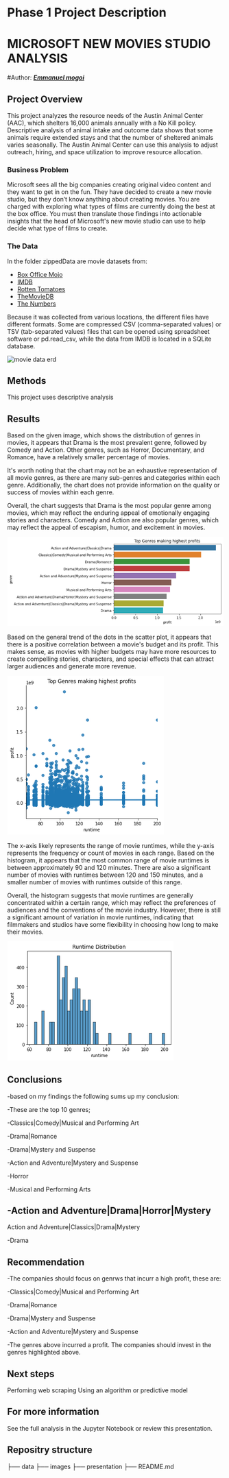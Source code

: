 # Phase 1 Project Description


# MICROSOFT NEW MOVIES STUDIO ANALYSIS


#Author: [***Emmanuel mogoi***](#Emmanuel-mogoi)


## Project Overview

This project analyzes the resource needs of the Austin Animal Center (AAC), which shelters 16,000 animals annually with a No Kill policy. Descriptive analysis of animal intake and outcome data shows that some animals require extended stays and that the number of sheltered animals varies seasonally. The Austin Animal Center can use this analysis to adjust outreach, hiring, and space utilization to improve resource allocation.

### Business Problem

Microsoft sees all the big companies creating original video content and they want to get in on the fun. They have decided to create a new movie studio, but they don’t know anything about creating movies. You are charged with exploring what types of films are currently doing the best at the box office. You must then translate those findings into actionable insights that the head of Microsoft's new movie studio can use to help decide what type of films to create.

### The Data
In the folder zippedData are movie datasets from:

* [Box Office Mojo](https://www.boxofficemojo.com/)
* [IMDB](https://www.imdb.com/)
* [Rotten Tomatoes](https://www.rottentomatoes.com/)
* [TheMovieDB](https://www.themoviedb.org/)
* [The Numbers](https://www.the-numbers.com/)

Because it was collected from various locations, the different files have different formats. Some are compressed CSV (comma-separated values) or TSV (tab-separated values) files that can be opened using spreadsheet software or pd.read_csv, while the data from IMDB is located in a SQLite database.

![movie data erd](https://raw.githubusercontent.com/learn-co-curriculum/dsc-phase-1-project-v2-4/master/movie_data_erd.jpeg)



## Methods
This project uses descriptive analysis

## Results

Based on the given image, which shows the distribution of genres in movies, it appears that Drama is the most prevalent genre, followed by Comedy and Action. Other genres, such as Horror, Documentary, and Romance, have a relatively smaller percentage of movies.

It's worth noting that the chart may not be an exhaustive representation of all movie genres, as there are many sub-genres and categories within each genre. Additionally, the chart does not provide information on the quality or success of movies within each genre.

Overall, the chart suggests that Drama is the most popular genre among movies, which may reflect the enduring appeal of emotionally engaging stories and characters. Comedy and Action are also popular genres, which may reflect the appeal of escapism, humor, and excitement in movies.

![genre.png.png](https://raw.githubusercontent.com/Lawez/manuu-cahamp/master/images/genre.png.png)


Based on the general trend of the dots in the scatter plot, it appears that there is a positive correlation between a movie's budget and its profit. This makes sense, as movies with higher budgets may have more resources to create compelling stories, characters, and special effects that can attract larger audiences and generate more revenue.

![scatter.png.png](https://raw.githubusercontent.com/Lawez/manuu-cahamp/master/images/scatter.png.png)



The x-axis likely represents the range of movie runtimes, while the y-axis represents the frequency or count of movies in each range. Based on the histogram, it appears that the most common range of movie runtimes is between approximately 90 and 120 minutes. There are also a significant number of movies with runtimes between 120 and 150 minutes, and a smaller number of movies with runtimes outside of this range.

Overall, the histogram suggests that movie runtimes are generally concentrated within a certain range, which may reflect the preferences of audiences and the conventions of the movie industry. However, there is still a significant amount of variation in movie runtimes, indicating that filmmakers and studios have some flexibility in choosing how long to make their movies.

![histogram.png.png](https://raw.githubusercontent.com/Lawez/manuu-cahamp/master/images/histogram.png.png)





## Conclusions

-based on my findings the following sums up my conclusion:

-These are the top 10 genres;

-Classics|Comedy|Musical and Performing Art

-Drama|Romance

-Drama|Mystery and Suspense

-Action and Adventure|Mystery and Suspense

-Horror

-Musical and Performing Arts

-Action and Adventure|Drama|Horror|Mystery
-
Action and Adventure|Classics|Drama|Mystery

-Drama

## Recommendation

-The companies should focus on genrws that incurr a high profit, these are:

-Classics|Comedy|Musical and Performing Art

-Drama|Romance

-Drama|Mystery and Suspense

-Action and Adventure|Mystery and Suspense

-The genres above incurred a profit. The companies should invest in the genres highlighted above.

## Next steps

Perfoming web scraping Using an algorithm or predictive model

## For more information

See the full analysis in the Jupyter Notebook or review this presentation.


## Repositry structure
├── data
├── images
├── presentation
├── README.md

